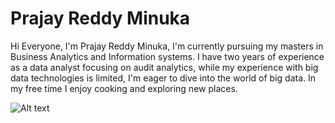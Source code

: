 # Prajay Reddy Minuka

Hi Everyone,
I'm Prajay Reddy Minuka, I'm currently pursuing my masters in Business Analytics and Information systems. I have two years of experience as a data analyst focusing on audit analytics, while my experience with big data technologies is limited, I'm eager to dive into the world of big data. In my free time I enjoy cooking and exploring new places.

![Alt text](Prajay-image.jpg)
